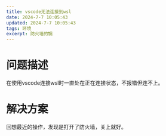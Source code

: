 ```yaml
---
title: vscode无法连接到wsl
date: 2024-7-7 10:05:43
updated: 2024-7-7 10:05:43
tags: 环境
excerpt: 防火墙的锅
---
```

# 问题描述
在使用vscode连接wsl时一直处在正在连接状态，不报错但连不上。

# 解决方案
回想最近的操作，发现是打开了防火墙，关上就好。